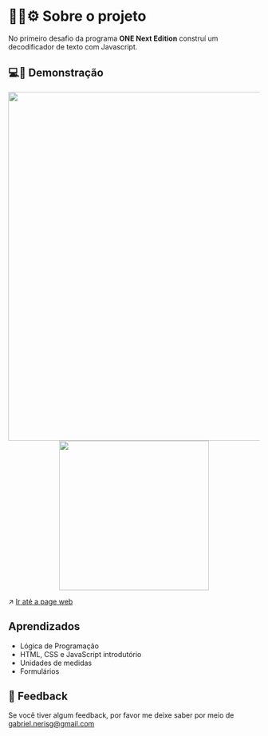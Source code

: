 # 🧑‍💻⚙️ Sobre o projeto 

No primeiro desafio da programa <strong>ONE Next Edition</strong>  construí um decodificador de texto com Javascript.


## 💻📲 Demonstração

<div align="center"> <img src="https://user-images.githubusercontent.com/87450820/184703493-e9ace28b-436c-4e5d-a049-1706075d6bb8.png" width="700px" /> </div>
<div align="center"> <img src="https://user-images.githubusercontent.com/87450820/184703546-8044a45e-f0ee-408f-b9c8-40f08bb4a1e9.png"  height="300px" /> </div>



↗️ <a href="https://gabriel-neriss.github.io/message-decoder/">Ir até a page web </a>


## Aprendizados

- Lógica de Programação
- HTML, CSS e JavaScript introdutório
- Unidades de medidas
- Formulários

## 👀 Feedback

Se você tiver algum feedback, por favor me deixe saber por meio de gabriel.nerisg@gmail.com
